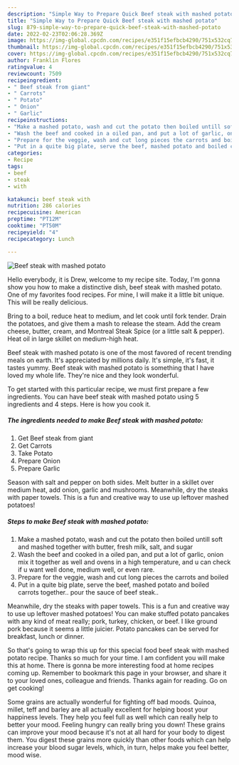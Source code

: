 ```yaml
---
description: "Simple Way to Prepare Quick Beef steak with mashed potato"
title: "Simple Way to Prepare Quick Beef steak with mashed potato"
slug: 879-simple-way-to-prepare-quick-beef-steak-with-mashed-potato
date: 2022-02-23T02:06:28.369Z
image: https://img-global.cpcdn.com/recipes/e351f15efbcb4290/751x532cq70/beef-steak-with-mashed-potato-recipe-main-photo.jpg
thumbnail: https://img-global.cpcdn.com/recipes/e351f15efbcb4290/751x532cq70/beef-steak-with-mashed-potato-recipe-main-photo.jpg
cover: https://img-global.cpcdn.com/recipes/e351f15efbcb4290/751x532cq70/beef-steak-with-mashed-potato-recipe-main-photo.jpg
author: Franklin Flores
ratingvalue: 4
reviewcount: 7509
recipeingredient:
- " Beef steak from giant"
- " Carrots"
- " Potato"
- " Onion"
- " Garlic"
recipeinstructions:
- "Make a mashed potato, wash and cut the potato then boiled untill soft and mashed together with butter, fresh milk, salt, and sugar"
- "Wash the beef and cooked in a oiled pan, and put a lot of garlic, onion mix it together as well and ovens in a high temperature, and u can check if u want well done, medium well, or even rare."
- "Prepare for the veggie, wash and cut long pieces the carrots and boiled"
- "Put in a quite big plate, serve the beef, mashed potato and boiled carrots together.. pour the sauce of beef steak.."
categories:
- Recipe
tags:
- beef
- steak
- with

katakunci: beef steak with 
nutrition: 286 calories
recipecuisine: American
preptime: "PT12M"
cooktime: "PT50M"
recipeyield: "4"
recipecategory: Lunch

---
```



![Beef steak with mashed potato](https://img-global.cpcdn.com/recipes/e351f15efbcb4290/751x532cq70/beef-steak-with-mashed-potato-recipe-main-photo.jpg)

Hello everybody, it is Drew, welcome to my recipe site. Today, I'm gonna show you how to make a distinctive dish, beef steak with mashed potato. One of my favorites food recipes. For mine, I will make it a little bit unique. This will be really delicious.

Bring to a boil, reduce heat to medium, and let cook until fork tender. Drain the potatoes, and give them a mash to release the steam. Add the cream cheese, butter, cream, and Montreal Steak Spice (or a little salt &amp; pepper). Heat oil in large skillet on medium-high heat.

Beef steak with mashed potato is one of the most favored of recent trending meals on earth. It's appreciated by millions daily. It's simple, it's fast, it tastes yummy. Beef steak with mashed potato is something that I have loved my whole life. They're nice and they look wonderful.


To get started with this particular recipe, we must first prepare a few ingredients. You can have beef steak with mashed potato using 5 ingredients and 4 steps. Here is how you cook it.

<!--inarticleads1-->

##### The ingredients needed to make Beef steak with mashed potato:

1. Get  Beef steak from giant
1. Get  Carrots
1. Take  Potato
1. Prepare  Onion
1. Prepare  Garlic


Season with salt and pepper on both sides. Melt butter in a skillet over medium heat, add onion, garlic and mushrooms. Meanwhile, dry the steaks with paper towels. This is a fun and creative way to use up leftover mashed potatoes! 

<!--inarticleads2-->

##### Steps to make Beef steak with mashed potato:

1. Make a mashed potato, wash and cut the potato then boiled untill soft and mashed together with butter, fresh milk, salt, and sugar
1. Wash the beef and cooked in a oiled pan, and put a lot of garlic, onion mix it together as well and ovens in a high temperature, and u can check if u want well done, medium well, or even rare.
1. Prepare for the veggie, wash and cut long pieces the carrots and boiled
1. Put in a quite big plate, serve the beef, mashed potato and boiled carrots together.. pour the sauce of beef steak..


Meanwhile, dry the steaks with paper towels. This is a fun and creative way to use up leftover mashed potatoes! You can make stuffed potato pancakes with any kind of meat really; pork, turkey, chicken, or beef. I like ground pork because it seems a little juicier. Potato pancakes can be served for breakfast, lunch or dinner. 

So that's going to wrap this up for this special food beef steak with mashed potato recipe. Thanks so much for your time. I am confident you will make this at home. There is gonna be more interesting food at home recipes coming up. Remember to bookmark this page in your browser, and share it to your loved ones, colleague and friends. Thanks again for reading. Go on get cooking!

Some grains are actually wonderful for fighting off bad moods. Quinoa, millet, teff and barley are all actually excellent for helping boost your happiness levels. They help you feel full as well which can really help to better your mood. Feeling hungry can really bring you down! These grains can improve your mood because it's not at all hard for your body to digest them. You digest these grains more quickly than other foods which can help increase your blood sugar levels, which, in turn, helps make you feel better, mood wise.
